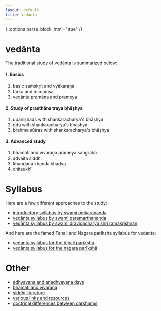 ```yaml
---
layout: default
title: vedānta
---
```


{::options parse_block_html="true" /}

# vedānta

The traditional study of vedānta is summarized below:

#### 1. Basics

1. basic saṁskr̥it and vyākaraṇa
2. tarka and mīmāmsā
3. vedānta pramāṇa and prameya

#### 2. Study of prasthāna traya bhāṣhya

1. upaniṣhads with shankaracharya's bhāṣhya
2. gītā with shankaracharya's bhāṣhya
3. brahma sūtras with shankaracharya's bhāṣhya

#### 3. Advanced study

1. bhāmatī and vivaraṇa prameya saṅgraha
2. advaita siddhi
3. khaṇḍana khaṇḍa khādya
4. chitsukhī

# Syllabus

Here are a few different approaches to the study:

- [introductory syllabus by swami omkarananda](pages/syllabus/atmavidya)
- [vedānta syllabus by swami paramarthananda](pages/syllabus/paramartha)
- [vedānta syllabus by swami dravidacharya shri ramakrishnan](pages/syllabus/shastranethralaya)

And here are the famed Tenali and Nagara pariksha syllabus for vedanta:

- [vedānta syllabus for the tenali parīkṣhā](pages/syllabus/tenali)
- [vedānta syllabus for the nagara parīkṣhā](pages/syllabus/nagara)

# Other

- [adhyayana and anadhyayana days](pages/anadhyayana)
- [bhamati and vivarana](pages/bhamati_vivarana)
- [siddhi literature](pages/siddhi)
- [various links and resources](pages/links)
- [doctrinal differences between darśhanas][mm-dd]

[mm-dd]: https://archive.org/details/ManameyodayaAnElementaryTreatiseOfMimansaOfNarayana1933TheosophicalPublishingHouse/page/n39
